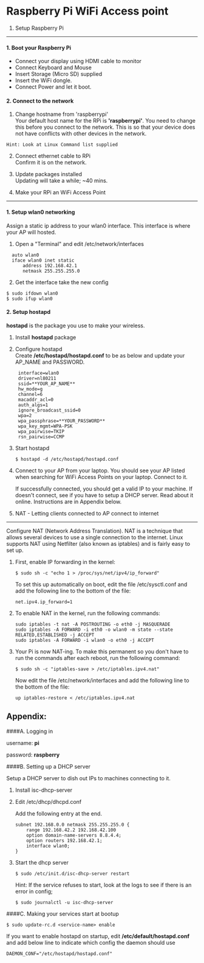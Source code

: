 Raspberry Pi WiFi Access point
==============================

1. Setup Raspberry Pi
---------------------
#### 1. Boot your Raspberry Pi
  - Connect your display using HDMI cable to monitor
  - Connect Keyboard and Mouse 
  - Insert Storage (Micro SD) supplied
  - Insert the WiFi dongle.
  - Connect Power and let it boot.

#### 2. Connect to the network
  1. Change hostname from 'raspberrypi'   
     Your default host name for the RPi is **'raspberrypi'**. You need to change this before you connect to the network. This is so that your device does not have conflicts with other devices in the network. 

    Hint: Look at Linux Command list supplied 

  2. Connect ethernet cable to RPi   
     Confirm it is on the network.

  3. Update packages installed   
     Updating will take a while; ~40 mins. 



2. Make your RPi an WiFi Access Point
-------------------------------------
#### 1. Setup wlan0 networking
Assign a static ip address to your wlan0 interface. This interface is where your AP will hosted.   

1. Open a "Terminal" and edit /etc/network/interfaces
  ```
    auto wlan0
    iface wlan0 inet static
        address 192.168.42.1
        netmask 255.255.255.0
  ```


2. Get the interface take the new config
  ```
  $ sudo ifdown wlan0
  $ sudo ifup wlan0
  ```

#### 2. Setup hostapd
**hostapd** is the package you use to make your wireless.   

1. Install **hostapd** package   

2. Configure hostapd   
   Create **/etc/hostapd/hostapd.conf** to be as below and update your AP_NAME and PASSWORD.
   ```
    interface=wlan0
    driver=nl80211
    ssid=**YOUR_AP_NAME**
    hw_mode=g
    channel=6
    macaddr_acl=0
    auth_algs=1
    ignore_broadcast_ssid=0
    wpa=2
    wpa_passphrase=**YOUR_PASSWORD**
    wpa_key_mgmt=WPA-PSK
    wpa_pairwise=TKIP
    rsn_pairwise=CCMP 
   ```

3. Start hostapd   
   ```
   $ hostapd -d /etc/hostapd/hostapd.conf
   ```

4. Connect to your AP from your laptop. 
   You should see your AP listed when searching for WiFi Access Points on your laptop. Connect to it.   

   If successfully connected, you should get a valid IP to your machine. If doesn't connect, see if you have to setup a DHCP server. Read about it online. Instructions are in Appendix below.   



3. NAT - Letting clients connected to AP connect to internet 
------------------------------------------------------------
Configure NAT (Network Address Translation). NAT is a technique that allows several devices to use a single connection to the internet. Linux supports NAT using Netfilter (also known as iptables) and is fairly easy to set up.   

1. First, enable IP forwarding in the kernel: 
   ```
   $ sudo sh -c "echo 1 > /proc/sys/net/ipv4/ip_forward"
   ```
   To set this up automatically on boot, edit the file /etc/sysctl.conf and add the following line to the bottom of the file:   
   ```
   net.ipv4.ip_forward=1
   ```

2. To enable NAT in the kernel, run the following commands:   
   ```
   sudo iptables -t nat -A POSTROUTING -o eth0 -j MASQUERADE
   sudo iptables -A FORWARD -i eth0 -o wlan0 -m state --state RELATED,ESTABLISHED -j ACCEPT
   sudo iptables -A FORWARD -i wlan0 -o eth0 -j ACCEPT
   ```

3. Your Pi is now NAT-ing. To make this permanent so you don't have to run the commands after each reboot, run the following command:   

   ```
   $ sudo sh -c "iptables-save > /etc/iptables.ipv4.nat"
   ```

   Now edit the file /etc/network/interfaces and add the following line to the bottom of the file:   

   ```
   up iptables-restore < /etc/iptables.ipv4.nat
   ```

Appendix:
---------
####A. Logging in

username: **pi**

password: **raspberry**

####B. Setting up a DHCP server

Setup a DHCP server to dish out IPs to machines connecting to it.   

1. Install isc-dhcp-server

2. Edit /etc/dhcp/dhcpd.conf

   Add the following entry at the end.   

   ```
   subnet 192.168.0.0 netmask 255.255.255.0 {
       range 192.168.42.2 192.168.42.100
       option domain-name-servers 8.8.4.4;
       option routers 192.168.42.1;
       interface wlan0;
   }
   ```

3. Start the dhcp server   
   ```
   $ sudo /etc/init.d/isc-dhcp-server restart
   ```
   Hint: If the service refuses to start, look at the logs to see if there is an error in config;   
   ```
   $ sudo journalctl -u isc-dhcp-server
   ```

####C. Making your services start at bootup
   ```
   $ sudo update-rc.d <service-name> enable
   ```

   If you want to enable hostapd on startup, edit **/etc/default/hostapd.conf** and add below line to indicate which config the daemon should use   
   ```
   DAEMON_CONF="/etc/hostapd/hostapd.conf"
   ```

